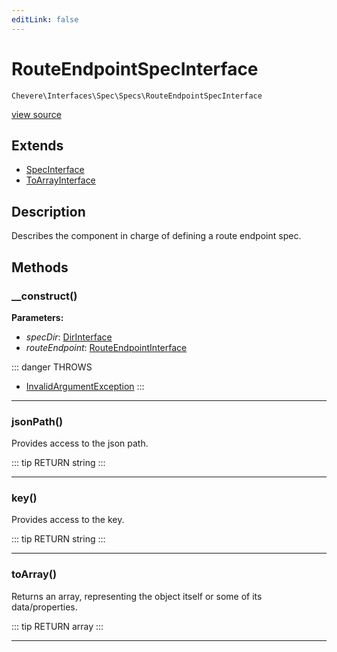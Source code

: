 ```yaml
---
editLink: false
---
```


# RouteEndpointSpecInterface

`Chevere\Interfaces\Spec\Specs\RouteEndpointSpecInterface`

[view source](https://github.com/chevere/chevere/blob/master/src/Chevere/Interfaces/Spec/Specs/RouteEndpointSpecInterface.php)

## Extends

- [SpecInterface](../SpecInterface.md)
- [ToArrayInterface](../../Common/ToArrayInterface.md)

## Description

Describes the component in charge of defining a route endpoint spec.

## Methods

### __construct()

**Parameters:**

- *specDir*: [DirInterface](../../Filesystem/DirInterface.md)
- *routeEndpoint*: [RouteEndpointInterface](../../Router/Route/RouteEndpointInterface.md)

::: danger THROWS
- [InvalidArgumentException](../../../Exceptions/Core/InvalidArgumentException.md) 
:::

---

### jsonPath()

Provides access to the json path.

::: tip RETURN
string
:::

---

### key()

Provides access to the key.

::: tip RETURN
string
:::

---

### toArray()

Returns an array, representing the object itself or some of its data/properties.

::: tip RETURN
array
:::

---
